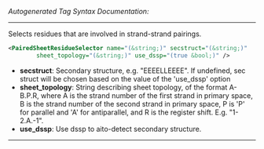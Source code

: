_Autogenerated Tag Syntax Documentation:_

---
Selects residues that are involved in strand-strand pairings.

```xml
<PairedSheetResidueSelector name="(&string;)" secstruct="(&string;)"
        sheet_topology="(&string;)" use_dssp="(true &bool;)" />
```

-   **secstruct**: Secondary structure, e.g. "EEEELLEEEE". If undefined, sec struct will be chosen based on the value of the 'use_dssp' option
-   **sheet_topology**: String describing sheet topology, of the format A-B.P.R, where A is the strand number of the first strand in primary space, B is the strand number of the second strand in primary space, P	 is 'P' for parallel and 'A' for antiparallel, and R is the register shift. E.g. "1-2.A.-1".
-   **use_dssp**: Use dssp to aito-detect secondary structure.

---
